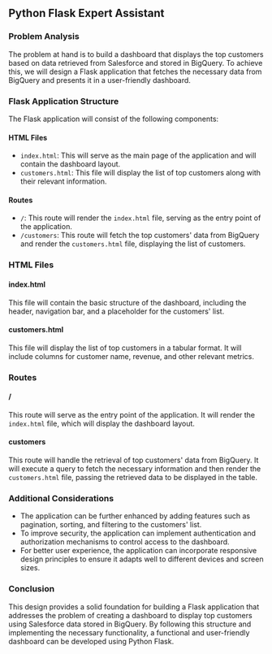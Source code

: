  ## **Python Flask Expert Assistant**

### **Problem Analysis**
The problem at hand is to build a dashboard that displays the top customers based on data retrieved from Salesforce and stored in BigQuery. To achieve this, we will design a Flask application that fetches the necessary data from BigQuery and presents it in a user-friendly dashboard.

### **Flask Application Structure**
The Flask application will consist of the following components:

#### **HTML Files**
- `index.html`: This will serve as the main page of the application and will contain the dashboard layout.
- `customers.html`: This file will display the list of top customers along with their relevant information.

#### **Routes**
- `/`: This route will render the `index.html` file, serving as the entry point of the application.
- `/customers`: This route will fetch the top customers' data from BigQuery and render the `customers.html` file, displaying the list of customers.

### **HTML Files**
#### **index.html**
This file will contain the basic structure of the dashboard, including the header, navigation bar, and a placeholder for the customers' list.

#### **customers.html**
This file will display the list of top customers in a tabular format. It will include columns for customer name, revenue, and other relevant metrics.

### **Routes**
#### **/**
This route will serve as the entry point of the application. It will render the `index.html` file, which will display the dashboard layout.

#### **customers**
This route will handle the retrieval of top customers' data from BigQuery. It will execute a query to fetch the necessary information and then render the `customers.html` file, passing the retrieved data to be displayed in the table.

### **Additional Considerations**
- The application can be further enhanced by adding features such as pagination, sorting, and filtering to the customers' list.
- To improve security, the application can implement authentication and authorization mechanisms to control access to the dashboard.
- For better user experience, the application can incorporate responsive design principles to ensure it adapts well to different devices and screen sizes.

### **Conclusion**
This design provides a solid foundation for building a Flask application that addresses the problem of creating a dashboard to display top customers using Salesforce data stored in BigQuery. By following this structure and implementing the necessary functionality, a functional and user-friendly dashboard can be developed using Python Flask.
